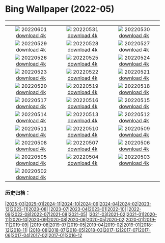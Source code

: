 # Bing Wallpaper (2022-05)
**************
| | | |
| :----: | :----: | :----: |
| ![](https://www.bing.com/th?id=OHR.MarovoLagoon_EN-GB9484692339_1920x1080.jpg) 20220601 [download 4k](https://www.bing.com/th?id=OHR.MarovoLagoon_EN-GB9484692339_UHD.jpg) | ![](https://www.bing.com/th?id=OHR.ParrotDay_EN-GB8754108853_1920x1080.jpg) 20220531 [download 4k](https://www.bing.com/th?id=OHR.ParrotDay_EN-GB8754108853_UHD.jpg) | ![](https://www.bing.com/th?id=OHR.Monteverde_EN-GB8432055059_1920x1080.jpg) 20220530 [download 4k](https://www.bing.com/th?id=OHR.Monteverde_EN-GB8432055059_UHD.jpg) |
| ![](https://www.bing.com/th?id=OHR.HyaliteCreek_EN-GB7617672022_1920x1080.jpg) 20220529 [download 4k](https://www.bing.com/th?id=OHR.HyaliteCreek_EN-GB7617672022_UHD.jpg) | ![](https://www.bing.com/th?id=OHR.PurnululuNP_EN-GB6729482920_1920x1080.jpg) 20220528 [download 4k](https://www.bing.com/th?id=OHR.PurnululuNP_EN-GB6729482920_UHD.jpg) | ![](https://www.bing.com/th?id=OHR.MarinHeadlands_EN-GB6227645999_1920x1080.jpg) 20220527 [download 4k](https://www.bing.com/th?id=OHR.MarinHeadlands_EN-GB6227645999_UHD.jpg) |
| ![](https://www.bing.com/th?id=OHR.HayFestival_EN-GB5831561161_1920x1080.jpg) 20220526 [download 4k](https://www.bing.com/th?id=OHR.HayFestival_EN-GB5831561161_UHD.jpg) | ![](https://www.bing.com/th?id=OHR.Alhambra_EN-GB5523838365_1920x1080.jpg) 20220525 [download 4k](https://www.bing.com/th?id=OHR.Alhambra_EN-GB5523838365_UHD.jpg) | ![](https://www.bing.com/th?id=OHR.KornatiNP_EN-GB5148037956_1920x1080.jpg) 20220524 [download 4k](https://www.bing.com/th?id=OHR.KornatiNP_EN-GB5148037956_UHD.jpg) |
| ![](https://www.bing.com/th?id=OHR.RedBellied_EN-GB4326914559_1920x1080.jpg) 20220523 [download 4k](https://www.bing.com/th?id=OHR.RedBellied_EN-GB4326914559_UHD.jpg) | ![](https://www.bing.com/th?id=OHR.ZebraEgret_EN-GB3965312816_1920x1080.jpg) 20220522 [download 4k](https://www.bing.com/th?id=OHR.ZebraEgret_EN-GB3965312816_UHD.jpg) | ![](https://www.bing.com/th?id=OHR.AlbionFalls_EN-GB3019341397_1920x1080.jpg) 20220521 [download 4k](https://www.bing.com/th?id=OHR.AlbionFalls_EN-GB3019341397_UHD.jpg) |
| ![](https://www.bing.com/th?id=OHR.ApisMellifera_EN-GB2615311707_1920x1080.jpg) 20220520 [download 4k](https://www.bing.com/th?id=OHR.ApisMellifera_EN-GB2615311707_UHD.jpg) | ![](https://www.bing.com/th?id=OHR.RiverBrathay_EN-GB3389261433_1920x1080.jpg) 20220519 [download 4k](https://www.bing.com/th?id=OHR.RiverBrathay_EN-GB3389261433_UHD.jpg) | ![](https://www.bing.com/th?id=OHR.KansasPrairiefire_EN-GB3069839029_1920x1080.jpg) 20220518 [download 4k](https://www.bing.com/th?id=OHR.KansasPrairiefire_EN-GB3069839029_UHD.jpg) |
| ![](https://www.bing.com/th?id=OHR.SaltPondsMaras_EN-GB2647676299_1920x1080.jpg) 20220517 [download 4k](https://www.bing.com/th?id=OHR.SaltPondsMaras_EN-GB2647676299_UHD.jpg) | ![](https://www.bing.com/th?id=OHR.PawneeOwls_EN-GB2212289021_1920x1080.jpg) 20220516 [download 4k](https://www.bing.com/th?id=OHR.PawneeOwls_EN-GB2212289021_UHD.jpg) | ![](https://www.bing.com/th?id=OHR.BerninaBloodMoon_EN-GB1356164428_1920x1080.jpg) 20220515 [download 4k](https://www.bing.com/th?id=OHR.BerninaBloodMoon_EN-GB1356164428_UHD.jpg) |
| ![](https://www.bing.com/th?id=OHR.WindmillDay_EN-GB0601293050_1920x1080.jpg) 20220514 [download 4k](https://www.bing.com/th?id=OHR.WindmillDay_EN-GB0601293050_UHD.jpg) | ![](https://www.bing.com/th?id=OHR.MaasaiGiraffe_EN-GB9613453778_1920x1080.jpg) 20220513 [download 4k](https://www.bing.com/th?id=OHR.MaasaiGiraffe_EN-GB9613453778_UHD.jpg) | ![](https://www.bing.com/th?id=OHR.RedCross_EN-GB9005411116_1920x1080.jpg) 20220512 [download 4k](https://www.bing.com/th?id=OHR.RedCross_EN-GB9005411116_UHD.jpg) |
| ![](https://www.bing.com/th?id=OHR.OiaVillage_EN-GB8555086133_1920x1080.jpg) 20220511 [download 4k](https://www.bing.com/th?id=OHR.OiaVillage_EN-GB8555086133_UHD.jpg) | ![](https://www.bing.com/th?id=OHR.LaughingSeal_EN-GB7827062892_1920x1080.jpg) 20220510 [download 4k](https://www.bing.com/th?id=OHR.LaughingSeal_EN-GB7827062892_UHD.jpg) | ![](https://www.bing.com/th?id=OHR.GoremeNationalPark_EN-GB7930854710_1920x1080.jpg) 20220509 [download 4k](https://www.bing.com/th?id=OHR.GoremeNationalPark_EN-GB7930854710_UHD.jpg) |
| ![](https://www.bing.com/th?id=OHR.TeatroAntico_EN-GB7483884624_1920x1080.jpg) 20220508 [download 4k](https://www.bing.com/th?id=OHR.TeatroAntico_EN-GB7483884624_UHD.jpg) | ![](https://www.bing.com/th?id=OHR.SwedishAntenna_EN-GB7111770866_1920x1080.jpg) 20220507 [download 4k](https://www.bing.com/th?id=OHR.SwedishAntenna_EN-GB7111770866_UHD.jpg) | ![](https://www.bing.com/th?id=OHR.HertfordshireBluebells_EN-GB6162717857_1920x1080.jpg) 20220506 [download 4k](https://www.bing.com/th?id=OHR.HertfordshireBluebells_EN-GB6162717857_UHD.jpg) |
| ![](https://www.bing.com/th?id=OHR.JaliscoAgave_EN-GB6162253047_1920x1080.jpg) 20220505 [download 4k](https://www.bing.com/th?id=OHR.JaliscoAgave_EN-GB6162253047_UHD.jpg) | ![](https://www.bing.com/th?id=OHR.WadiRum_EN-GB6085895254_1920x1080.jpg) 20220504 [download 4k](https://www.bing.com/th?id=OHR.WadiRum_EN-GB6085895254_UHD.jpg) | ![](https://www.bing.com/th?id=OHR.PlitviceBoardwalk_EN-GB6033298195_1920x1080.jpg) 20220503 [download 4k](https://www.bing.com/th?id=OHR.PlitviceBoardwalk_EN-GB6033298195_UHD.jpg) |
| ![](https://www.bing.com/th?id=OHR.TravertineTurkey_EN-GB5969668571_1920x1080.jpg) 20220502 [download 4k](https://www.bing.com/th?id=OHR.TravertineTurkey_EN-GB5969668571_UHD.jpg) |  |  |

### 历史归档：

|[2025-03](bing/2025-03/2025-03.md)|[2025-01](bing/2025-01/2025-01.md)|[2024-11](bing/2024-11/2024-11.md)|[2024-10](bing/2024-10/2024-10.md)|[2024-09](bing/2024-09/2024-09.md)|[2024-04](bing/2024-04/2024-04.md)|[2024-02](bing/2024-02/2024-02.md)|[2023-12](bing/2023-12/2023-12.md)|[2023-11](bing/2023-11/2023-11.md)|[2023-08](bing/2023-08/2023-08.md)|
|[2023-07](bing/2023-07/2023-07.md)|[2023-04](bing/2023-04/2023-04.md)|[2023-01](bing/2023-01/2023-01.md)|[2022-10](bing/2022-10/2022-10.md)|
|[2022-09](bing/2022-09/2022-09.md)|[2022-08](bing/2022-08/2022-08.md)|[2022-07](bing/2022-07/2022-07.md)|[2021-08](bing/2021-08/2021-08.md)|[2021-05](bing/2021-05/2021-05.md)|
|[2021-03](bing/2021-03/2021-03.md)|[2021-02](bing/2021-02/2021-02.md)|[2021-01](bing/2021-01/2021-01.md)|[2020-11](bing/2020-11/2020-11.md)|[2020-10](bing/2020-10/2020-10.md)|[2020-09](bing/2020-09/2020-09.md)|[2020-08](bing/2020-08/2020-08.md)|[2020-06](bing/2020-06/2020-06.md)|[2020-05](bing/2020-05/2020-05.md)|[2020-02](bing/2020-02/2020-02.md)|[2020-01](bing/2020-01/2020-01.md)|[2019-11](bing/2019-11/2019-11.md)|[2019-09](bing/2019-09/2019-09.md)|
|[2019-08](bing/2019-08/2019-08.md)|[2019-07](bing/2019-07/2019-07.md)|[2019-05](bing/2019-05/2019-05.md)|[2019-04](bing/2019-04/2019-04.md)|[2019-02](bing/2019-02/2019-02.md)|[2019-01](bing/2019-01/2019-01.md)|[2018-12](bing/2018-12/2018-12.md)|[2018-11](bing/2018-11/2018-11.md)|
|[2018-08](bing/2018-08/2018-08.md)|[2018-07](bing/2018-07/2018-07.md)|[2018-05](bing/2018-05/2018-05.md)|[2018-03](bing/2018-03/2018-03.md)|[2017-12](bing/2017-12/2017-12.md)|[2017-07](bing/2017-07/2017-07.md)|[2017-06](bing/2017-06/2017-06.md)|[2017-04](bing/2017-04/2017-04.md)|[2017-02](bing/2017-02/2017-02.md)|[2017-01](bing/2017-01/2017-01.md)|[2016-12](bing/2016-12/2016-12.md)